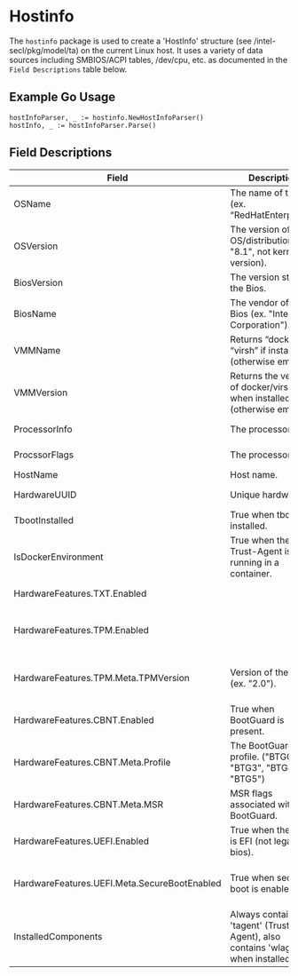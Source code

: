 # Hostinfo

The `hostinfo` package is used to create a 'HostInfo' structure (see /intel-secl/pkg/model/ta) on the current Linux host.  It uses a variety of data sources including SMBIOS/ACPI tables, /dev/cpu, etc. as documented in the `Field Descriptions` table below.

## Example Go Usage
```
hostInfoParser, _ := hostinfo.NewHostInfoParser()
hostInfo, _ := hostInfoParser.Parse()
```

## Field Descriptions
|Field|Description|Data Source|
|-----|-----------|-----------|
|OSName|The name of the OS (ex. “RedHatEnterprise”).|Parsed from /etc/os-release.|
|OSVersion|The version of the OS/distribution (ex. "8.1", not kernel version).|Parsed from /etc/os-release.|
|BiosVersion|The version string of the Bios.|Parsed from SMBIOS table type #0, "BiosVersion" field at 5h.|
|BiosName|The vendor of the Bios (ex. "Intel Corporation").|Parsed from SMBIOS table type #0, "Vendor" field at 4h.|
|VMMName|Returns “docker” or “virsh” if installed (otherwise empty).|The presence of the VMM is determined by the commands in VMMVersion.|
|VMMVersion|Returns the version of docker/virsh when installed (otherwise empty).|Docker: output of `docker --version --format='{{.Client.Version}}'`.  Virsh: `virsh -v`|
|ProcessorInfo|The processor id.|Parsed from SMBIOS table type #4, "ProcessorID" at 8h.|
|ProcssorFlags|The processor flags.|String version of "ProcessorID" (see ProcessorInfo).|
|HostName|Host name.|Parsed from /etc/hostname.|
|HardwareUUID|Unique hardware id.|Parsed from SMBIOS table type #1, "UIID" at 8h.|
|TbootInstalled|True when tboot is installed.|True when 'txt-stat -h' executes without error.|
|IsDockerEnvironment|True when the Trust-Agent is running in a container.| True when `/.dockerenv` file is present on the system.|
|HardwareFeatures.TXT.Enabled||Based on /dev/cpu/0/msr bits at offset 0x3A.|
|HardwareFeatures.TPM.Enabled||True when /sys/firmware/acpi/tables/TPM2 is present and starts with magic "TPM2" (for Linux, TPM2.0 is required).|
|HardwareFeatures.TPM.Meta.TPMVersion|Version of the TPM (ex. "2.0").| "2.0" when /sys/firmware/acpi/tables/TPM2 is present and starts with magic "TPM2".|
|HardwareFeatures.CBNT.Enabled|True when BootGuard is present.|Based on /dev/cpu/0/msr bits at offset 0x13A.|
|HardwareFeatures.CBNT.Meta.Profile|The BootGuard profile.  ("BTG0", "BTG3", "BTG4" or "BTG5")|Parsed from bits in /dev/cpu/0/msr at offset 0x13A.|
|HardwareFeatures.CBNT.Meta.MSR|MSR flags associated with BootGuard.|"mk ris kfm" when CBNT is present.|
|HardwareFeatures.UEFI.Enabled|True when the Bios is EFI (not legacy bios).|True when /sys/firmware/efi directory is present.|
|HardwareFeatures.UEFI.Meta.SecureBootEnabled|True when secure-boot is enabled.|Parsed from efi var file /sys/firmware/efi/efivars/SecureBoot-8be4df61-93ca-11d2-aa0d-00e098032b8c.|
|InstalledComponents|Always contains 'tagent' (Trust-Agent), also contains 'wlagent' when installed.|Values are determined if the agent executables can be run (ex. `tagent version` and `wlagent version`).|